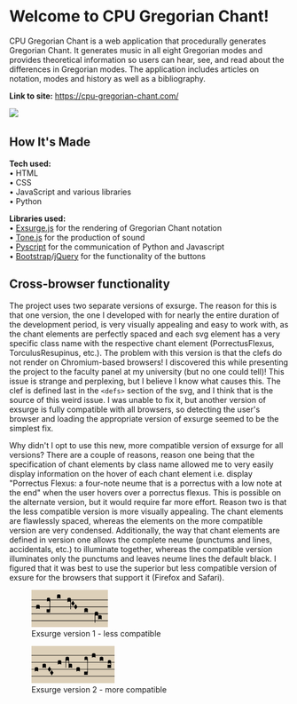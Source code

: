 # Welcome to CPU Gregorian Chant!

CPU Gregorian Chant is a web application that procedurally generates Gregorian Chant. It generates music in all eight Gregorian modes and provides theoretical information so users can hear, see, and read about the differences in Gregorian modes. The application includes articles on notation, modes and history as well as a bibliography.

**Link to site:** https://cpu-gregorian-chant.com/

![](/assets/readme/welcome.GIF)

## How It's Made

**Tech used:**
<br>
• HTML
<br>
• CSS
<br>
• JavaScript and various libraries
<br>
• Python

**Libraries used:**
<br>
• [Exsurge.js](https://github.com/frmatthew/exsurge) for the rendering of Gregorian Chant notation
<br>
• [Tone.js](https://tonejs.github.io/) for the production of sound
<br>
• [Pyscript](https://pyscript.net/) for the communication of Python and Javascript
<br>
• [Bootstrap](https://getbootstrap.com/)/[jQuery](https://jquery.com/) for the functionality of the buttons

## Cross-browser functionality

The project uses two separate versions of exsurge. The reason for this is that one version, the one I developed with for nearly the entire duration of the development period, is very visually appealing and easy to work with, as the chant elements are perfectly spaced and each svg element has a very specific class name with the respective chant element (PorrectusFlexus, TorculusResupinus, etc.). The problem with this version is that the clefs do not render on Chromium-based browsers! I discovered this while presenting the project to the faculty panel at my university (but no one could tell)! This issue is strange and perplexing, but I believe I know what causes this. The clef is defined last in the `<defs>` section of the svg, and I think that is the source of this weird issue. I was unable to fix it, but another version of exsurge is fully compatible with all browsers, so detecting the user's browser and loading the appropriate version of exsurge seemed to be the simplest fix.

Why didn't I opt to use this new, more compatible version of exsurge for all versions? There are a couple of reasons, reason one being that the specification of chant elements by class name allowed me to very easily display information on the hover of each chant element i.e. display "Porrectus Flexus: a four-note neume that is a porrectus with a low note at the end" when the user hovers over a porrectus flexus. This is possible on the alternate version, but it would require far more effort. Reason two is that the less compatible version is more visually appealing. The chant elements are flawlessly spaced, whereas the elements on the more compatible version are very condensed. Additionally, the way that chant elements are defined in version one allows the complete neume (punctums and lines, accidentals, etc.) to illuminate together, whereas the compatible version illuminates only the punctums and leaves neume lines the default black. I figured that it was best to use the superior but less compatible version of exsure for the browsers that support it (Firefox and Safari).

<figure>
  <img src="/assets/readme/exsurge-1.png" alt="exsurge version 1">
  <figcaption>Exsurge version 1 - less compatible</figcaption>
</figure>
<figure>
  <img src="/assets/readme/exsurge-2.png" alt="exsurge version 1">
  <figcaption>Exsurge version 2 - more compatible</figcaption>
</figure>